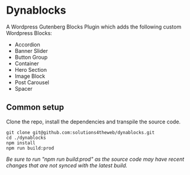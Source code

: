 # Dynablocks

A Wordpress Gutenberg Blocks Plugin which adds the following custom Wordpress Blocks:

- Accordion
- Banner Slider
- Button Group
- Container
- Hero Section
- Image Block
- Post Carousel
- Spacer

## Common setup

Clone the repo, install the dependencies and transpile the source code.

```
git clone git@github.com:solutions4theweb/dynablocks.git
cd ./dynablocks
npm install
npm run build:prod
```

_Be sure to run "npm run build:prod" as the source code may have recent changes that are not synced with the latest build._
